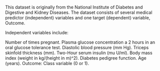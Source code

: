 This dataset is originally from the National Institute of Diabetes and Digestive and Kidney Diseases. The dataset consists of several medical predictor (independent) variables and one target (dependent) variable, Outcome.

Independent variables include:

Number of times pregnant.
Plasma glucose concentration a 2 hours in an oral glucose tolerance test.
Diastolic blood pressure (mm Hg).
Triceps skinfold thickness (mm).
Two-Hour serum insulin (mu U/ml).
Body mass index (weight in kg/(height in m)^2).
Diabetes pedigree function.
Age (years).
Outcome: Class variable (0 or 1).
